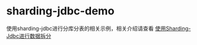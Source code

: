 # sharding-jdbc-demo
 使用sharding-jdbc进行分库分表的相关示例，相关介绍请查看 [使用Sharding-Jdbc进行数据拆分](https://blog.csdn.net/weixin_46628206/article/details/106058499)
